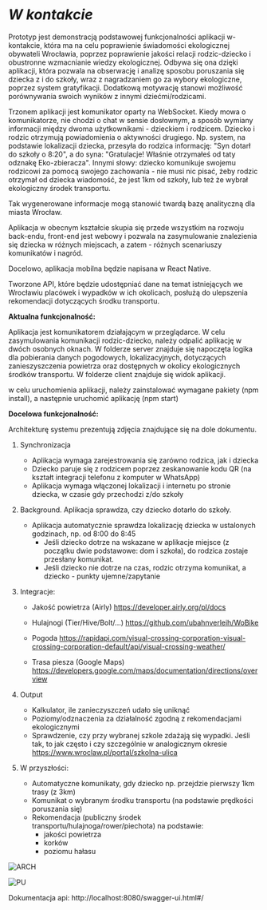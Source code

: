 # _W kontakcie_

Prototyp jest demonstracją podstawowej funkcjonalności aplikacji w-kontakcie, 
która ma na celu poprawienie świadomości ekologicznej obywateli Wrocławia, 
poprzez poprawienie jakości relacji rodzic-dziecko i obustronne wzmacnianie wiedzy ekologicznej.
Odbywa się ona dzięki aplikacji, która pozwala na obserwację i analizę sposobu poruszania się 
dziecka z i do szkoły, wraz z nagradzaniem go za wybory ekologiczne, poprzez system gratyfikacji.
Dodatkową motywację stanowi możliwość porównywania swoich wyników z innymi dziećmi/rodzicami.

Trzonem aplikacji jest komunikator oparty na WebSocket.
Kiedy mowa o komunikatorze, nie chodzi o chat w sensie dosłownym, 
a sposób wymiany informacji między dwoma użytkownikami - dzieckiem i rodzicem. Dziecko i rodzic otrzymują powiadomienia o aktywności drugiego. 
Np. system, na podstawie lokalizacji dziecka, przesyła do rodzica informację: "Syn dotarł do szkoły o 8:20", a do syna: "Gratulacje! Właśnie otrzymałeś od taty odznakę Eko-zbieracza".
Innymi słowy: dziecko komunikuje swojemu rodzicowi za pomocą swojego zachowania - nie musi nic pisać, żeby rodzic otrzymał od dziecka wiadomość, że jest 1km od szkoły, 
lub też że wybrał ekologiczny środek transportu.

Tak wygenerowane informacje mogą stanowić twardą bazę analityczną dla miasta Wrocław. 

Aplikacja w obecnym kształcie skupia się przede wszystkim na rozwoju back-endu, 
front-end jest webowy i pozwala na zasymulowanie znalezienia się dziecka w różnych miejscach,
a zatem - różnych scenariuszy komunikatów i nagród.

Docelowo, aplikacja mobilna będzie napisana w React Native.

Tworzone API, które będzie udostępniać dane na temat istniejących we Wrocławiu placówek i wypadków w ich okolicach, 
posłużą do ulepszenia rekomendacji dotyczących środku transportu.

**Aktualna funkcjonalność:**

Aplikacja jest komunikatorem działającym w przeglądarce. W celu zasymulowania komunikacji rodzic-dziecko, należy odpalić aplikację w dwóch osobnych oknach.
W folderze server znajduje się napoczęta logika dla pobierania danych pogodowych, lokalizacyjnych, dotyczących zanieszyszczenia powietrza oraz dostępnych w okolicy ekologicznych środków transportu.
W folderze client znajduje się widok aplikacji.

w celu uruchomienia aplikacji, należy zainstalować wymagane pakiety (npm install), a następnie uruchomić aplikację (npm start)

**Docelowa funkcjonalność:**

Architekturę systemu prezentują zdjęcia znajdujące się na dole dokumentu.

1. Synchronizacja
   - Aplikacja wymaga zarejestrowania się zarówno rodzica, jak i dziecka
   - Dziecko paruje się z rodzicem poprzez zeskanowanie kodu QR (na kształt integracji telefonu z komputer w WhatsApp)
   - Aplikacja wymaga włączonej lokalizacji i internetu po stronie dziecka, w czasie gdy przechodzi z/do szkoły
2. Background. Aplikacja sprawdza, czy dziecko dotarło do szkoły. 
   - Aplikacja automatycznie sprawdza lokalizację dziecka w ustalonych godzinach, 
   np. od 8:00 do 8:45
     - Jeśli dziecko dotrze na wskazane w aplikacje miejsce (z początku dwie podstawowe: dom i szkoła), do rodzica zostaje przesłany komunikat.
     - Jeśli dziecko nie dotrze na czas, rodzic otrzyma komunikat, a dziecko - punkty ujemne/zapytanie
3. Integracje:
   - Jakość powietrza (Airly) https://developer.airly.org/pl/docs
   - Hulajnogi (Tier/Hive/Bolt/...) https://github.com/ubahnverleih/WoBike
   - Pogoda https://rapidapi.com/visual-crossing-corporation-visual-crossing-corporation-default/api/visual-crossing-weather/

   - Trasa piesza (Google Maps) https://developers.google.com/maps/documentation/directions/overview
4. Output
    - Kalkulator, ile zanieczyszczeń udało się uniknąć
    - Poziomy/odznaczenia za działalność zgodną z rekomendacjami ekologicznymi
    - Sprawdzenie, czy przy wybranej szkole zdażają się wypadki. 
   Jeśli tak, to jak często i czy szczególnie w analogicznym okresie 
   https://www.wroclaw.pl/portal/szkolna-ulica
   
5. W przyszłości:
   - Automatyczne komunikaty, gdy dziecko np. przejdzie pierwszy 1km trasy (z 3km)
   - Komunikat o wybranym środku transportu (na podstawie prędkości poruszania się)
   - Rekomendacja (publiczny środek transportu/hulajnoga/rower/piechota) na podstawie:
     - jakości powietrza
     - korków
     - poziomu hałasu

![ARCH](https://user-images.githubusercontent.com/46202356/144686565-7cefa8d0-f4a3-494a-8b45-5aef87e5e34f.jpg)

![PU](https://user-images.githubusercontent.com/46202356/144686594-9c11442f-5640-4519-8f42-7c7e51cca05d.jpg)

Dokumentacja api: http://localhost:8080/swagger-ui.html#/
